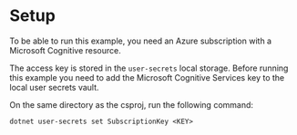 ﻿# Setup
To be able to run this example, you need an Azure subscription with a Microsoft Cognitive resource.

The access key is stored in the `user-secrets` local storage. Before running this example you need
to add the Microsoft Cognitive Services key to the local user secrets vault.

On the same directory as the csproj, run the following command:

```
dotnet user-secrets set SubscriptionKey <KEY>
```